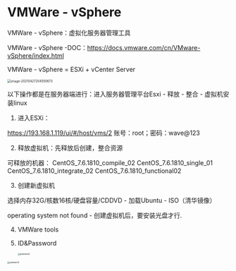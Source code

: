 # VMWare - vSphere

VMWare - vSphere：虚拟化服务器管理工具

VMWare - vSphere -DOC：https://docs.vmware.com/cn/VMware-vSphere/index.html

VMWare - vSphere = ESXi + vCenter Server

<img src="https://oj84-1259326782.cos.ap-chengdu.myqcloud.com/uPic/2021/04_27_image-20210427204550673.png" alt="image-20210427204550673" style="zoom:50%;" />

以下操作都是在服务器端进行：进入服务器管理平台Esxi - 释放 - 整合 - 虚拟机安装linux

1. 进入ESXi：

https://193.168.1.119/ui/#/host/vms/2
账号：root；密码：wave@123

2. 释放虚拟机：先释放后创建，整合资源

可释放的机器：
CentOS_7.6.1810_compile_02
CentOS_7.6.1810_single_01
CentOS_7.6.1810_integrate_02
CentOS_7.6.1810_functional02

3. 创建新虚拟机

选择内存32G/核数16核/硬盘容量/CDDVD - 加载Ubuntu - ISO（清华镜像）

operating system not found - 创建虚拟机后，要安装光盘才行.

4. VMWare tools

5. ID&Password

   <img src="https://oj84-1259326782.cos.ap-chengdu.myqcloud.com/uPic/2021/04_28_04_28_Apr_27_21.png" alt="password" style="zoom: 33%;" />

<img src="https://oj84-1259326782.cos.ap-chengdu.myqcloud.com/uPic/2021/04_28_04_28_password.png" alt="password" style="zoom:33%;" />
